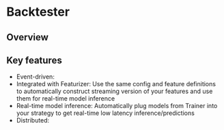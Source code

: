 # Backtester

## Overview

## Key features

- Event-driven:
- Integrated with Featurizer: Use the same config and feature definitions to automatically construct streaming version of your features and use them for real-time model inference
- Real-time model inference: Automatically plug models from Trainer into your strategy to get real-time low latency inference/predictions
- Distributed: